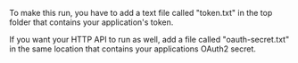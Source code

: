 To make this run, you have to add a text file called "token.txt" in the top folder that contains your application's token.

If you want your HTTP API to run as well, add a file called "oauth-secret.txt" in the same location that contains your applications OAuth2 secret.
